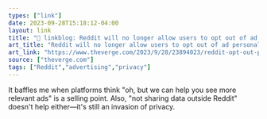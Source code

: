 ```yaml
---
types: ["link"]
date: 2023-09-28T15:18:12-04:00
layout: link
title: "🔗 linkblog: Reddit will no longer allow users to opt out of ad personalization - The Verge'"
art_title: "Reddit will no longer allow users to opt out of ad personalization - The Verge"
art_link: "https://www.theverge.com/2023/9/28/23894023/reddit-opt-out-personalized-ads-privacy-update"
source: ["theverge.com"]
tags: ["Reddit","advertising","privacy"]
---
```

It baffles me when platforms think "oh, but we can help you see more relevant ads" is a selling point. Also, "not sharing data outside Reddit" doesn't help either—it's still an invasion of privacy.
